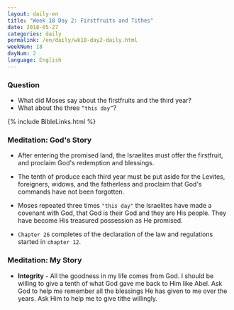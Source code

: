 ```yaml
---
layout: daily-en
title: "Week 18 Day 2: Firstfruits and Tithes"
date: 2018-05-27
categories: daily
permalink: /en/daily/wk18-day2-daily.html
weekNum: 18
dayNum: 2
language: English
---
```


### Question     
+ What did Moses say about the firstfruits and the third year? 
+ What about the three `“this day”`?

{% include BibleLinks.html %} 

### Meditation: God's Story   
+ After entering the promised land, the Israelites must offer the firstfruit, and proclaim God's redemption and blessings. 

+ The tenth of produce each third year must be put aside for the Levites, foreigners, widows, and the fatherless and proclaim that God's commands have not been forgotten. 

+ Moses repeated three times `"this day"` the Israelites have made a covenant with God, that God is their God and they are His people. They have become His treasured possession as He promised. 

+ `Chapter 26` completes of the declaration of the law and regulations started in `chapter 12`. 

### Meditation: My Story   
+ **Integrity** - All the goodness in my life comes from God. I should be willing to give a tenth of what God gave me back to Him like Abel. Ask God to help me remember all the blessings He has given to me over the years. Ask Him to help me to give tithe willingly. 



